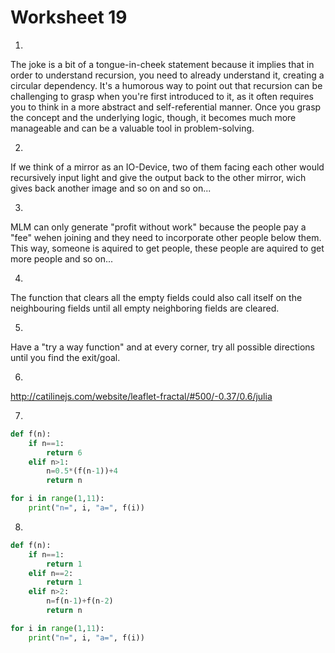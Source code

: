 # Worksheet 19

1.
The joke is a bit of a tongue-in-cheek statement because it implies that in order to understand recursion, you need to already understand it, creating a circular dependency. It's a humorous way to point out that recursion can be challenging to grasp when you're first introduced to it, as it often requires you to think in a more abstract and self-referential manner. Once you grasp the concept and the underlying logic, though, it becomes much more manageable and can be a valuable tool in problem-solving.

2. 
If we think of a mirror as an IO-Device, two of them facing each other would recursively input light and give the output back to the other mirror, wich gives back another image and so on and so on...

3.
MLM can only generate "profit without work" because the people pay a "fee" wehen joining and they need to incorporate other people below them. This way, someone is aquired to get people, these people are aquired to get more people and so on...

4.
The function that clears all the empty fields could also call itself on the neighbouring fields until all empty neighboring fields are cleared. 

5.
Have a "try a way function" and at every corner, try all possible directions until you find the exit/goal.

6.
http://catilinejs.com/website/leaflet-fractal/#500/-0.37/0.6/julia

7.
```python
def f(n):
    if n==1:
        return 6
    elif n>1:
        n=0.5*(f(n-1))+4
        return n

for i in range(1,11):
    print("n=", i, "a=", f(i))
```

8.
```python
def f(n):
    if n==1:
        return 1
    elif n==2:
        return 1
    elif n>2:
        n=f(n-1)+f(n-2)
        return n

for i in range(1,11):
    print("n=", i, "a=", f(i))
```